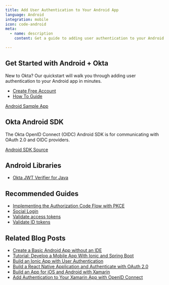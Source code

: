 ```yaml
---
title: Add User Authentication to Your Android App
language: Android
integration: mobile
icon: code-android
meta:
  - name: description
    content: Get a guide to adding user authentication to your Android app, and related guides to help complete your project.

---
```


## Get Started with Android + Okta

New to Okta? Our quickstart will walk you through adding user authentication to your Android app in minutes.

<ul class='language-ctas'>
	<li>
		<a href='https://developer.okta.com/signup/' class='Button--red' data-proofer-ignore>
			<span>Create Free Account</span>
		</a>
	</li>
	<li>
		<a href='/docs/guides/sign-into-mobile-app/android/before-you-begin/' class='Button--blue' data-proofer-ignore>
			<span>How To Guide</span>
		</a>
	</li>
</ul>

<a href='https://github.com/okta/samples-android'>
	<span class='fa fa-github'></span> <span>Android Sample App</span>
</a>

## Okta Android SDK

The Okta OpenID Connect (OIDC) Android SDK is for communicating with OAuth 2.0 and OIDC providers.

<a href='https://github.com/okta/okta-oidc-android'>
	<span class='fa fa-github'></span> <span>Android SDK Source</span>
</a>

## Android Libraries

<ul class="language-libraries">
	<li>
		<i class='fa fa-github'></i>
		<a href="https://github.com/okta/okta-jwt-verifier-java">
			<span>Okta JWT Verifier for Java</span>
		</a>
	</li>
</ul>

## Recommended Guides


- [Implementing the Authorization Code Flow with PKCE](/docs/guides/implement-auth-code-pkce/)
- [Social Login](/docs/concepts/social-login/)
- [Validate access tokens](/docs/guides/validate-access-tokens)
- [Validate ID tokens](/docs/guides/validate-id-tokens)

## Related Blog Posts


- [Create a Basic Android App without an IDE](/blog/2018/08/10/basic-android-without-an-ide)
- [Tutorial: Develop a Mobile App With Ionic and Spring Boot](/blog/2017/05/17/develop-a-mobile-app-with-ionic-and-spring-boot)
- [Build an Ionic App with User Authentication](/blog/2017/08/22/build-an-ionic-app-with-user-authentication)
- [Build a React Native Application and Authenticate with OAuth 2.0](/blog/2018/03/16/build-react-native-authentication-oauth-2)
- [Build an App for iOS and Android with Xamarin](/blog/2018/01/10/build-app-for-ios-android-with-xamarin)
- [Add Authentication to Your Xamarin App with OpenID Connect](/blog/2018/05/01/add-authentication-xamarin-openid-connect)

